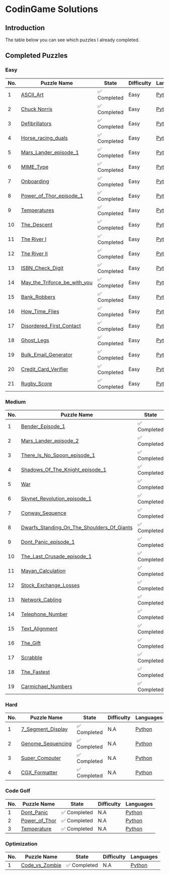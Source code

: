 # CodinGame Solutions


## Introduction
The table below you can see which puzzles I already completed.

## Completed Puzzles

### Easy
| No. | Puzzle Name                                                                                                                       | State                        | Difficulty | Languages                                                                                                                                                                                                                                                                                                                                                                                                  |
|-----|-----------------------------------------------------------------------------------------------------------------------------------|------------------------------|------------|------------------------------------------------------------------------------------------------------------------------------------------------------------------------------------------------------------------------------------------------------------------------------------------------------------------------------------------------------------------------------------------------------------|
| 1   | [ASCII_Art](https://www.codingame.com/ide/puzzle/ascii-art)                                                                       | :white_check_mark: Completed | Easy       | [Python](https://github.com/aethersg/codingame-puzzle/blob/master/Python3/easy/ASCII_Art.py)                    |
| 2   | [Chuck Norris](https://www.codingame.com/ide/puzzle/chuck-norris)                                                                 | :white_check_mark: Completed | Easy       | [Python](https://github.com/aethersg/codingame-puzzle/blob/master/Python3/easy/Chuck_Norris.py)                 |
| 3   | [Defibrillators](https://www.codingame.com/ide/puzzle/defibrillators)                                                             | :white_check_mark: Completed | Easy       | [Python](https://github.com/aethersg/codingame-puzzle/blob/master/Python3/easy/Defibrillators.py)               |
| 4   | [Horse_racing_duals](https://www.codingame.com/ide/puzzle/horse-racing-duals)                                                     | :white_check_mark: Completed | Easy       | [Python](https://github.com/aethersg/codingame-puzzle/blob/master/Python3/easy/Horse_racing_Duals.py)           |
| 5   | [Mars_Lander_episode_1](https://www.codingame.com/ide/puzzle/mars-lander-episode-1)                                               | :white_check_mark: Completed | Easy       | [Python](https://github.com/aethersg/codingame-puzzle/blob/master/Python3/easy/Mars_Lander_episode_1.py)        |
| 6   | [MIME_Type](https://www.codingame.com/ide/puzzle/mime-type)                                                                       | :white_check_mark: Completed | Easy       | [Python](https://github.com/aethersg/codingame-puzzle/blob/master/Python3/easy/MIMIE_Type.py)                   |
| 7   | [Onboarding](https://www.codingame.com/ide/puzzle/onboarding)                                                                     | :white_check_mark: Completed | Easy       | [Python](https://github.com/aethersg/codingame-puzzle/blob/master/Python3/easy/Onboarding.py)                    |
| 8   | [Power_of_Thor_episode_1](https://www.codingame.com/ide/puzzle/power-of-thor-episode-1)                                           | :white_check_mark: Completed | Easy       | [Python](https://github.com/aethersg/codingame-puzzle/blob/master/Python3/easy/Power_of_Thor.py)       |
| 9   | [Temperatures](https://www.codingame.com/ide/puzzle/temperatures)                                                                 | :white_check_mark: Completed | Easy       | [Python](https://github.com/aethersg/codingame-puzzle/blob/master/Python3/easy/Temperatures.py)       |
| 10  | [The_Descent](https://www.codingame.com/ide/puzzle/the-descent)                                                                   | :white_check_mark: Completed | Easy       | [Python](https://github.com/aethersg/codingame-puzzle/blob/master/Python3/easy/The_Descent.py)       |
| 11  | [The River I](https://www.codingame.com/ide/puzzle/the-river-i-)                                                                  | :white_check_mark: Completed | Easy       | [Python](https://github.com/aethersg/codingame-puzzle/blob/master/Python3/easy/The_River_1.py)       |
| 12  | [The River II](https://www.codingame.com/ide/puzzle/the-river-ii-)                                                                | :white_check_mark: Completed | Easy       | [Python](https://github.com/aethersg/codingame-puzzle/blob/master/Python3/easy/The_River_2.py)       |
| 13  | [ISBN_Check_Digit](https://www.codingame.com/ide/puzzle/isbn-check-digit)                                                         | :white_check_mark: Completed | Easy       | [Python](https://github.com/aethersg/codingame-puzzle/blob/master/Python3/easy/ISBN_Check_Digit.py)       |
| 14  | [May_the_Triforce_be_with_you](https://www.codingame.com/ide/puzzle/may-the-triforce-be-with-you)                                 | :white_check_mark: Completed | Easy       | [Python](https://github.com/aethersg/codingame-puzzle/blob/master/Python3/easy/May_the_Triforce_be_with_you.py)       |
| 15  | [Bank_Robbers](https://www.codingame.com/ide/puzzle/bank-robbers)                                                                 | :white_check_mark: Completed | Easy       | [Python](https://github.com/aethersg/codingame-puzzle/blob/master/Python3/easy/Bank_Robbers.py)       |
| 16  | [How_Time_Flies](https://www.codingame.com/ide/puzzle/how-time-flies)                                                             | :white_check_mark: Completed | Easy       | [Python](https://github.com/aethersg/codingame-puzzle/blob/master/Python3/easy/How_Time_Flies.py)       |
| 17  | [Disordered_First_Contact](https://www.codingame.com/ide/puzzle/disordered-first-contact)                                         | :white_check_mark: Completed | Easy       | [Python](https://github.com/aethersg/codingame-puzzle/blob/master/Python3/easy/Disordered_First_Contact.py)       |
| 18  | [Ghost_Legs](https://www.codingame.com/ide/puzzle/ghost-legs)                                                                     | :white_check_mark: Completed | Easy       | [Python](https://github.com/aethersg/codingame-puzzle/blob/master/Python3/easy/Ghost_Legs.py)       |
| 19  | [Bulk_Email_Generator](https://www.codingame.com/ide/puzzle/bulk-email-generator)                                                 | :white_check_mark: Completed | Easy       | [Python](https://github.com/aethersg/codingame-puzzle/blob/master/Python3/easy/Bulk_Email_Generator.py)       |
| 20  | [Credit_Card_Verifier](https://www.codingame.com/ide/puzzle/credit-card-verifier-luhns-algorithm)                                 | :white_check_mark: Completed | Easy       | [Python](https://github.com/aethersg/codingame-puzzle/blob/master/Python3/easy/Credit_Card_Verifier.py)       |
| 21  | [Rugby_Score](https://www.codingame.com/ide/puzzle/rugby-score)                                                                   | :white_check_mark: Completed | Easy       | [Python](https://github.com/aethersg/codingame-puzzle/blob/master/Python3/easy/Rugby_Score.py)       |


### Medium
| No. | Puzzle Name                                                                                                                       | State                        | Difficulty | Languages                                                                                                                                                                                                                                                                                                                                                                                                  |
|-----|-----------------------------------------------------------------------------------------------------------------------------------|------------------------------|------------|------------------------------------------------------------------------------------------------------------------------------------------------------------------------------------------------------------------------------------------------------------------------------------------------------------------------------------------------------------------------------------------------------------|
| 1   | [Bender_Episode_1](https://www.codingame.com/ide/puzzle/bender-episode-1)                                                                       | :white_check_mark: Completed | Medium       | [Python](https://github.com/aethersg/codingame-puzzle/blob/master/Python3/medium/Bender_episode_1.py)                                                                                  |
| 2   | [Mars_Lander_episode_2](https://www.codingame.com/ide/puzzle/mars-lander-episode-2)                                                             | :white_check_mark: Completed | Medium       | [Python](https://github.com/aethersg/codingame-puzzle/blob/master/Python3/medium/Mars_Lander_episode_2.py)                                |
| 3   | [There_Is_No_Spoon_episode_1](https://www.codingame.com/ide/puzzle/there-is-no-spoon-episode-1)                                                             | :white_check_mark: Completed | Medium       | [Python](https://github.com/aethersg/codingame-puzzle/blob/master/Python3/medium/There_Is_No_Spoon_episode_1.py)                                |
| 4   | [Shadows_Of_The_Knight_episode_1](https://www.codingame.com/ide/puzzle/shadows-of-the-knight-episode-1)                                                             | :white_check_mark: Completed | Medium       | [Python](https://github.com/aethersg/codingame-puzzle/blob/master/Python3/medium/Shadows_Of_The_Knight_episode_1.py)                                |
| 5   | [War](https://www.codingame.com/ide/puzzle/winamax-battle)                                                             | :white_check_mark: Completed | Medium       | [Python](https://github.com/aethersg/codingame-puzzle/blob/master/Python3/medium/War.py)                                |
| 6   | [Skynet_Revolution_episode_1](https://www.codingame.com/ide/puzzle/skynet-revolution-episode-1)                                                             | :white_check_mark: Completed | Medium       | [Python](https://github.com/aethersg/codingame-puzzle/blob/master/Python3/medium/Skynet_Revolution_episode_1.py)                                |
| 7   | [Conway_Sequence](https://www.codingame.com/ide/puzzle/conway-sequence)                                                             | :white_check_mark: Completed | Medium       | [Python](https://github.com/aethersg/codingame-puzzle/blob/master/Python3/medium/Conway_Sequence.py)                                |
| 8   | [Dwarfs_Standing_On_The_Shoulders_Of_Giants](https://www.codingame.com/ide/puzzle/dwarfs-standing-on-the-shoulders-of-giants)                                                             | :white_check_mark: Completed | Medium       | [Python](https://github.com/aethersg/codingame-puzzle/blob/master/Python3/medium/Dwarfs_Standing_On_The_Shoulders_Of_Giants.py)                                |
| 9   | [Dont_Panic_episode_1](https://www.codingame.com/ide/puzzle/don't-panic-episode-1)                                                             | :white_check_mark: Completed | Medium       | [Python](https://github.com/aethersg/codingame-puzzle/blob/master/Python3/medium/Dont_Panic_episode_1.py)                                |
| 10  | [The_Last_Crusade_episode_1](https://www.codingame.com/ide/puzzle/the-last-crusade-episode-1)                                                             | :white_check_mark: Completed | Medium       | [Python](https://github.com/aethersg/codingame-puzzle/blob/master/Python3/medium/The_Last_Crusade_episode_1.py)                                |
| 11  | [Mayan_Calculation](https://www.codingame.com/ide/puzzle/mayan-calculation)                                                             | :white_check_mark: Completed | Medium       | [Python](https://github.com/aethersg/codingame-puzzle/blob/master/Python3/medium/Mayan_Calculation.py)                                |
| 12  | [Stock_Exchange_Losses](https://www.codingame.com/ide/puzzle/stock-exchange-losses)                                                             | :white_check_mark: Completed | Medium       | [Python](https://github.com/aethersg/codingame-puzzle/blob/master/Python3/medium/Stock_Exchange_Losses.py)                                |
| 13  | [Network_Cabling](https://www.codingame.com/ide/puzzle/network-cabling)                                                             | :white_check_mark: Completed | Medium       | [Python](https://github.com/aethersg/codingame-puzzle/blob/master/Python3/medium/Network_Cabling.py)                                |
| 14  | [Telephone_Number](https://www.codingame.com/ide/puzzle/telephone-numbers)                                                             | :white_check_mark: Completed | Medium       | [Python](https://github.com/aethersg/codingame-puzzle/blob/master/Python3/medium/Telephone_Number.py)                                |
| 15  | [Text_Alignment](https://www.codingame.com/ide/puzzle/text-alignment)                                                             | :white_check_mark: Completed | Medium       | [Python](https://github.com/aethersg/codingame-puzzle/blob/master/Python3/medium/Text_Alignment.py)                                |
| 16  | [The_Gift](https://www.codingame.com/ide/puzzle/the-gift)                                                             | :white_check_mark: Completed | Medium       | [Python](https://github.com/aethersg/codingame-puzzle/blob/master/Python3/medium/The_Gift.py)                                |
| 17  | [Scrabble](https://www.codingame.com/ide/puzzle/scrabble)                                                             | :white_check_mark: Completed | Medium       | [Python](https://github.com/aethersg/codingame-puzzle/blob/master/Python3/medium/Scrabble.py)                                |
| 18  | [The_Fastest](https://www.codingame.com/ide/puzzle/the-fastest)                                                             | :white_check_mark: Completed | Medium       | [Python](https://github.com/aethersg/codingame-puzzle/blob/master/Python3/medium/The_Fastest.py)                                |
| 19  | [Carmichael_Numbers](https://www.codingame.com/ide/puzzle/carmichael-numbers)                                                             | :white_check_mark: Completed | Medium       | [Python](https://github.com/aethersg/codingame-puzzle/blob/master/Python3/medium/Carmichael_Numbers.py)                                |

### Hard
| No. | Puzzle Name                                                                                                                       | State                        | Difficulty | Languages                                                                                                                                                                                                                                                                                                                                                                                                  |
|-----|-----------------------------------------------------------------------------------------------------------------------------------|------------------------------|------------|------------------------------------------------------------------------------------------------------------------------------------------------------------------------------------------------------------------------------------------------------------------------------------------------------------------------------------------------------------------------------------------------------------|
| 1   | [7_Segment_Display](https://www.codingame.com/ide/puzzle/7-segment-display)                                                             | :white_check_mark: Completed | N.A       | [Python](https://github.com/aethersg/codingame-puzzle/blob/master/Python3/hard/7_Segment_Display.py)                                                                                  |
| 2   | [Genome_Sequencing](https://www.codingame.com/ide/puzzle/genome-sequencing)                                                             | :white_check_mark: Completed | N.A       | [Python](https://github.com/aethersg/codingame-puzzle/blob/master/Python3/hard/Genome_Sequencing.py)                                                                                  |
| 3   | [Super_Computer](https://www.codingame.com/ide/puzzle/super-computer)                                                             | :white_check_mark: Completed | N.A       | [Python](https://github.com/aethersg/codingame-puzzle/blob/master/Python3/hard/Super_Computer.py)                                                                                  |
| 4   | [CGX_Formatter](https://www.codingame.com/ide/puzzle/cgx-formatter)                                                             | :white_check_mark: Completed | N.A       | [Python](https://github.com/aethersg/codingame-puzzle/blob/master/Python3/hard/CGX_Formatter.py)                                                                                  |



### Code Golf
| No. | Puzzle Name                                                                                                                       | State                        | Difficulty | Languages                                                                                                                                                                                                                                                                                                                                                                                                  |
|-----|-----------------------------------------------------------------------------------------------------------------------------------|------------------------------|------------|------------------------------------------------------------------------------------------------------------------------------------------------------------------------------------------------------------------------------------------------------------------------------------------------------------------------------------------------------------------------------------------------------------|
| 1   | [Dont_Panic](https://www.codingame.com/multiplayer/codegolf/don't-panic)                                                          | :white_check_mark: Completed | N.A       | [Python](https://github.com/aethersg/codingame-puzzle/blob/master/Python3/code-golf/Dont_Panic.py)                                                                                  |
| 2   | [Power_of_Thor](https://www.codingame.com/multiplayer/codegolf/power-of-thor)                                                     | :white_check_mark: Completed | N.A       | [Python](https://github.com/aethersg/codingame-puzzle/blob/master/Python3/code-golf/Power_of_thor.py)                                                                                  |
| 3   | [Temperature](https://www.codingame.com/multiplayer/codegolf/temperature-code-golf)                                               | :white_check_mark: Completed | N.A       | [Python](https://github.com/aethersg/codingame-puzzle/blob/master/Python3/code-golf/Temperatures.py)                                                                                  |

### Optimization
| No. | Puzzle Name                                                                                                                       | State                        | Difficulty | Languages                                                                                                                                                                                                                                                                                                                                                                                                  |
|-----|-----------------------------------------------------------------------------------------------------------------------------------|------------------------------|------------|------------------------------------------------------------------------------------------------------------------------------------------------------------------------------------------------------------------------------------------------------------------------------------------------------------------------------------------------------------------------------------------------------------|
| 1   | [Code_vs_Zombie](https://www.codingame.com/ide/puzzle/code-vs-zombies)                                                             | :white_check_mark: Completed | N.A       | [Python](https://github.com/aethersg/codingame-puzzle/blob/master/Python3/optimization/Code_vs_Zombie.py)                                                                                  |




<!--
### Medium
| No. | Puzzle Name                                                                                                                       | State                        | Difficulty | Languages                                                                                                                                                                                                                                                                                                                                                                                                  |
|-----|-----------------------------------------------------------------------------------------------------------------------------------|------------------------------|------------|------------------------------------------------------------------------------------------------------------------------------------------------------------------------------------------------------------------------------------------------------------------------------------------------------------------------------------------------------------------------------------------------------------|
| 1   | []()                                                                       | :white_check_mark: Completed | Easy       | [Python]()                                                                                  |
| 2   | []()                                                          | :x: Not Completed            | Medium     |                                                                                                                                                                                                                                                                                                                                                                                                            |

### Hard
| No. | Puzzle Name                                                                                                                       | State                        | Difficulty | Languages                                                                                                                                                                                                                                                                                                                                                                                                  |
|-----|-----------------------------------------------------------------------------------------------------------------------------------|------------------------------|------------|------------------------------------------------------------------------------------------------------------------------------------------------------------------------------------------------------------------------------------------------------------------------------------------------------------------------------------------------------------------------------------------------------------|
| 1   | []()                                                                       | :white_check_mark: Completed | Easy       | [Python]()                                                                                  |
| 2   | []()                                                          | :x: Not Completed            | Medium     |                                                                                                                                                                                                                                                                                                                                                                                                            |

-->